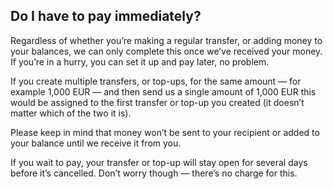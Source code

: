 ## Do I have to pay immediately?  
Regardless of whether you’re making a regular transfer, or adding money to your balances, we can only complete this once we’ve received your money. If you’re in a hurry, you can set it up and pay later, no problem.

If you create multiple transfers, or top-ups, for the same amount — for example 1,000 EUR — and then send us a single amount of 1,000 EUR this would be assigned to the first transfer or top-up you created (it doesn’t matter which of the two it is).

Please keep in mind that money won’t be sent to your recipient or added to your balance until we receive it from you. 

If you wait to pay, your transfer or top-up will stay open for several days before it’s cancelled. Don’t worry though — there’s no charge for this.